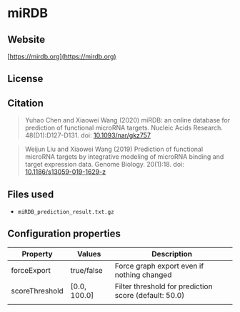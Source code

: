 # miRDB



## Website

[https://mirdb.org](https://mirdb.org)

## License



## Citation

> Yuhao Chen and Xiaowei Wang (2020) miRDB: an online database for prediction of functional microRNA targets. Nucleic Acids Research. 48(D1):D127-D131. doi: [10.1093/nar/gkz757](https://doi.org/10.1093/nar/gkz757)

> Weijun Liu and Xiaowei Wang (2019) Prediction of functional microRNA targets by integrative modeling of microRNA binding and target expression data. Genome Biology. 20(1):18. doi: [10.1186/s13059-019-1629-z](https://doi.org/10.1186/s13059-019-1629-z)

## Files used

  * ```miRDB_prediction_result.txt.gz```

## Configuration properties

| Property       | Values       | Description                                           |
|----------------|--------------|-------------------------------------------------------|
| forceExport    | true/false   | Force graph export even if nothing changed            |
| scoreThreshold | [0.0, 100.0] | Filter threshold for prediction score (default: 50.0) |
|                |              |                                                       |
